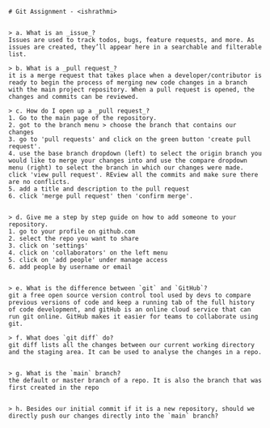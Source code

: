 
    # Git Assignment - <ishrathmi>


    > a. What is an _issue_?
    Issues are used to track todos, bugs, feature requests, and more. As issues are created, they’ll appear here in a searchable and filterable list. 

    > b. What is a _pull request_?
    it is a merge request that takes place when a developer/contributor is ready to begin the process of merging new code changes in a branch with the main project repository. When a pull request is opened, the changes and commits can be reviewed.

    > c. How do I open up a _pull request_?
    1. Go to the main page of the repository.
    2. got to the branch menu > choose the branch that contains our changes
    3. go to 'pull requests' and click on the green button 'create pull request'.
    4. use the base branch dropdown (left) to select the origin branch you would like to merge your changes into and use the compare dropdown menu (right) to select the branch in which our changes were made.
    click 'view pull request'. REview all the commits and make sure there are no conflicts.
    5. add a title and description to the pull request
    6. click 'merge pull request' then 'confirm merge'. 


    > d. Give me a step by step guide on how to add someone to your repository.
    1. go to your profile on github.com
    2. select the repo you want to share
    3. click on 'settings'
    4. click on 'collaborators' on the left menu
    5. click on 'add people' under manage access
    6. add people by username or email


    > e. What is the difference between `git` and `GitHub`?
    git a free open source version control tool used by devs to compare previous versions of code and keep a running tab of the full history of code development, and gitHub is an online cloud service that can run git online. GitHub makes it easier for teams to collaborate using git.

    > f. What does `git diff` do?
    git diff lists all the changes between our current working directory and the staging area. It can be used to analyse the changes in a repo.


    > g. What is the `main` branch?
    the default or master branch of a repo. It is also the branch that was first created in the repo
    

    > h. Besides our initial commit if it is a new repository, should we directly push our changes directly into the `main` branch?
    